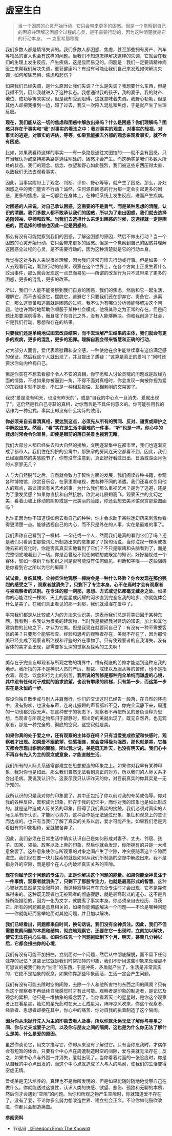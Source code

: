 # 虚室生白


> 当一个困惑的心灵开始行动，它只会带来更多的困惑。但是一个觉察到自己的困惑并理解这困惑全过程的心灵，是不需要行动的，因为这种清楚就是它的行动本身。 — 克里希那穆提

我们多数人都是情绪失调的。我们多数人都困惑、焦虑，甚至那些拥有房产、汽车等物品的富人也会有这样的问题。当我们不知道怎样解决这样的失调，它就会在我们的生理上发生反应，产生疾病，这是显而易见的。问题是：我们一定要请精神病医生来帮我们解决失调，重获健康吗？有没有可能让我们自己来发现如何解决失调，如何解除恐惧、焦虑和悲伤？

如果我们已经失调，是什么原因让我们失调？什么是失调？我想要什么东西，但是我得不到，因此我就进入了这种状态。我想通过我的孩子，我的妻子，我的财产、地位、成功等等来实现，但是我却受到阻碍，这就意味着失调。我野心勃勃，但是其他人却把我推到一边，超了过去，我又一次陷入混乱和焦虑，于是就产生了生理反应。

**现在，我们能从这一切的焦虑和困惑中解放出来吗？什么是困惑？你们理解吗？困惑只存在于事实和“我”对事实的看法之中：我对事实的观念，对事实的轻视，对事实的逃避，对事实的评估，等等。如果我能撇去外部的观念来观看事实，就不会有困惑**。

比如，如果我看待这样的事实——有一条路是通往文图拉的——就不会有困惑。只有当我认为或坚持那条路是通往别处的，困惑才会产生。而这确实是我们多数人所处的状态。我们的观念、信念、欲望和野心如此强烈，我们被这些东西压得太重，以致我们无法去观看事实。

因此，当事实附带上了观念、判断、评价、野心等等，就产生了困惑。那么，身处困惑之中的我们能否不行动？诚然，任何源自困惑的行为都一定会引起更多的困惑，更多的焦虑，这一切都会在身体上，在神经系统上发生反应，进而产生疾病。

**对困惑的人来说，对自己承认困惑，这需要的不是勇气，而是某种思想的清醒，认识的清醒。我们多数人都不敢承认我们的困惑，所以为了走出困惑，我们就去选择追随领袖、导师和政客。当我们去选择什么来走出困惑的时候，这选择就一定是困惑的，而选择的领袖也因此一定是困惑的**。

那么有没有可能觉察到我们的困惑，了解这困惑的原因，然后不做出行动？当一个困惑的心灵开始行动，它只会带来更多的困惑。但是一个觉察到自己的困惑并理解这困惑全过程的心灵，是不需要行动的，因为这种清楚就是它的行动本身。

我觉得这对多数人来说很难理解，因为我们非常习惯去行动或行事。但是如果一个人去观看行动，看到行动的结果，观察在这个世界上，在各个方向上正发生着什么政治事件，那么就会发现这一点显而易见——所谓的改革行为只不过带来了更多的困惑，更多的混乱，更多的改革。

所以，我们个人能不能觉察到我们自身的困惑，我们的焦虑，然后和它一起生活，理解它，而不去驱逐它，摆脱它，逃避它？只要我们还在摒弃它、责备它、逃离它，那么这责备和逃离就是困惑的过程。我不认为有哪位分析师能够解决这个问题。他也许暂时地帮助你顺服于某种社会模式，他将其称之为正常的存在。但是问题比那要深刻得多，而且除了你自己之外，没有人能够解决。你和我创造了社会，它是我们行动、思想和存在的结果。

**只要我们还是单纯地试图去改良结果，而不去理解产生结果的主体，我们就会有更多的疾病，更多的混乱，更多的犯罪。理解自我会带来智慧和正确的行动**。

对大部分人而言，爱代表着慰藉和安全感，一种使他在余生能继续享有这份满足感的保证。然后我这个人就出现了，并且提出了质疑：“这算是真正的爱吗？”同时还要求你向内检视自己。

但是你实在不想去看那个令人不安的真相，你宁愿和人讨论灵魂的问题或是政经方面的情势，不过如果你被逼到一角，不得不面对真相时，你会发现一向被你视为爱的东西根本就不是爱，不过是一种相互报偿、互相剥削的交易罢了。

我说“爱是没有明天，也没有昨天的”，或是“自我的中心点一旦消失，爱就出现了”。这仍然是我自己寻获的真相，对你而言是不具任何意义的。你可能引用我的话作为一种公式，事实上却没有什么实际的效用。

**你必须亲自去看清真相，要达到这点，必须先从所有的赞同、反对、谴责或辩护之中解脱出来。然而，“看”实在是生活中最难的一件事，“听”也是一样。你心中的挂虑时常会令你盲目，即使是眼前的落日美景也视若无睹**。

我们大部分人都已经失去和大自然的接触，文明逐渐集中在都市里，我们也逐渐变成了都市人。我们住在拥挤的公寓中，那狭窄的房间连天空都看不到，因此，我们已经跟自然的美感脱节了。你有没有注意到，真正好好看过日出、日落或湖面月色的人寥寥无几？

人与大自然脱节之后，自然就会致力于智性方面的发展，我们阅读各种书籍，参观各种博物馆，欣赏音乐会，在家里看电视，做各种不同的消遣。我们还喜欢引用他人的观点，高谈阔论有关艺术的事。为什么我们那么重视艺术？是为了逃避，还是为了激发灵感？如果你直接和自然接触，欣赏鸟儿展翅高飞，观察天空的变幻之美，看着山坡上移动的阴影或是一张美丽的脸庞，你还会想去美术馆观赏那些图画吗？

也许正因为你不知道该如何去看自己的种种，你才会求助于某些迷幻药来刺激你看得更清楚一点。能够透视自己的内心，而不只是外在的人事，实在是最难的事了。

我们声称自己看到了一棵树、一朵花或一个人，然而我们是真的看到它们了吗？还是我们只看到由那些词汇所制造出来的意象罢了？换句话说，当你注视一棵树或夜晚云彩的变化时，你是否真真实实地看到了它们？不只是眼睛和头脑看到了，而是完整彻底地看到了一切。你是否曾经不假任何联想或既定的知识，好好凝视过一个客体，譬如一棵树？你和树之间是否可能没有任何偏见、判断和字眼——这些阻碍是你看到它之所以为它的屏障？

**试试看，身临其境、全神贯注地观察一棵树会是一种什么经验？你会发现在那份强烈的感受之下 ，观察者就消失了，只剩下了专注本身。心不在焉时才会有观察者与被观察者的区别。在专注的那一刹那，思想、方式或记忆都毫无藏身之处**。如果你的心能注视一棵树、天上的星星或闪耀的河水直到完全忘我的地步，你就能体会什么是美了。在我们真正看见的那一刹那，我们就浸淫在爱中了。

平常我们都是从比较或人为的方法来认识美，这表示我们总是将美归因于某种东西。我看到一栋我认为很美的建筑物，当时我是根据我对建筑的知识，加上和其他建筑物的比较之下，才认为它美。但是我现在就要问自己了：有没有一种不需要客体的美？只要那个能够检查、经验和思考的观察者存在，美就不存在了，因为那份美已经变成了观察者所注视和评鉴的外在事物了。只有使观察者的自我消失，没有客体的美才会出现，那需要多么深的觉察及探索的工夫啊！

---

美存在于完全忘却观者与所观之物的境界中，惟有彻底的苦修才能达到这种忘我的地步。我所指的并不是神职人员的严厉、制裁、戒律以及服从等的苦修，也不是指衣着、观念、饮食和行为上的刻苦，**我所说的苦修是那种完全单纯而谦虚的心境，其中没有任何对于成就的追求欲望，也没有攀缘的阶梯，只有第一步，而这第一步实在是永恒的一步**。

假设你独自散步或与别人并肩而行，你们的交谈这时已经告一段落，在自然的怀抱中，没有狗吠，也没有车声，连鸟儿振翅的声音都听不见，你完全沉静下来，周遭的一切也都沉寂无声。在这种安宁的状态下，观察者不再把所见的景色诠释为思想，当观者与所观之物都归于寂静时，那出奇的美就出现了。既无自然界，也无观察者，那是一种完全的、彻底的空寂，这空寂就是美。

**如果你真的处于爱之中，还有观察的主体存在吗？只有当爱变成欲望和快感时，观察者才出现。如果爱不跟欲望、快感相连，就会变得极为强烈，那也就是美，它每天都会示现出崭新的面貌。所以我才说，美是既无昨天，也没有明天的。我们心中不再存有先入为主的观念或意象，才能直触生活**。

我们所有的人际关系通常都建立在思想塑造的印象之上。如果你对我早有某种印象，我对你也是如此，那么我们自然无法看到真正的对方，所以我们的人际关系才会出毛病。我说我认识你，这表示我只认识昨天的你，对目前真实的你其实是一无所知的。

我所认识的只是我对你的印象罢了，其中还包括了你以前对我的夸奖或侮辱。你对我的各种反应，累积成为印象，贮存于我的记忆中，而你对我的印象也是如此形成的。就是这种造成人际关系的印象，阻碍了我们真实的接触。我们必须对真实的人际关系有所认识，才能同心协力，这种合作是无法通过形象、象征和观念上的意识而达成的。也只有当我们了解了真实的关系以后，爱才可能产生。如果我们老是凭着旧有的印象相待，爱就被舍弃了。

因此，我们必须在日常生活中确实认识自己是如何形成对妻子、丈夫、邻居、孩子、国家、领袖、政客以及上帝的印象，然后你就会发现，你所拥有的只是一大堆意象罢了。这些意象使你与所观察的对象之间产生了空隙，冲突便随着这个空隙而滋生。我们现在要一块儿探索的就是如何从我们所制造的空隙中解脱出来，我不是指身外的空隙，而是那个在人心内破坏真实关系的空隙。

**现在你赋予这个问题的专注力，正是你解决这个问题的能量。如果你能全神贯注于一件事情，观察者就消失了，只剩下了那股专注力，也就是最高形式的智慧**。这种心智状态显然是完全寂静的，而这种寂静只有在完全专注时才会出现，它不是靠修炼得来的。这种既无观者也无被观者的彻底寂静，就是最高形式的道心。这不是言辞所能描绘的，因为一化为文字，就脱离了事实本身。你必须亲自去经历、寻获它。所有的问题都是息息相关的，如果你能彻底解决一个问题——不论是哪种问题——你就能轻而易举地面对其他问题，并且加以解决。

**我们已经看出，问题都来自时间，换句话说，我们没有全神贯注。因此，我们不但需要觉察问题的本质和结构，彻底地观察它，还要在它一出现时，立刻加以解决，使它无法在内心生根。如果你任凭一个问题拖延到下个月、明天，甚至几分钟以后，它都会扭曲你的心境**。

我们有没有可能不加扭曲，立刻面对一个问题，然后从中彻底解脱，而不留下任何残存的记忆？这些记忆就是我们时常把持的印象，我们不断用这些印象来处理那不可思议的被我们称为“生活”的东西，于是冲突、矛盾就产生了。生活是非常真实的，它绝不是抽象的观念，如果你靠那些印象而活，生活一定会产生问题。

我们有没有可能去除时空的间隙，去除一个人和他所害怕的东西之间的隔阂？只有当这个观察者不再延续自我感觉时才有此可能。观察者是印象的制造者，是记忆及观念的累积，他只是一堆抽象的概念罢了。当你看着天上的星星时，是你这个观察者正在看星星，灿烂的星光此时在天上汇成星河，阵阵凉风吹来，你这个观察者、经验者、思想者却梗在其中，你心中的痛苦、你对自我的执着制造了这个隔阂。

**因为你从未抛开先入为主的印象去看人及事，所以你就永远无法了解你与星星之间、你与丈夫或妻子之间，以及你与朋友之间的隔阂，这也是为什么你无法了解什么是美、什么是爱的原因。**

虽然你谈论它，用文字描写它，你却从来没有了解过它。只有当你忘我时，才偶尔会有短暂的体会。只要有个中心点在周遭制造时空的间隙，爱与美就无法存在；反之，如果中心点与外围一并消失，爱就出现了。当你看着对面的一张脸庞时，你是从自我的中心点出发的，而这个中心点就造成了人与人的隔阂，使我们的生活变得空虚无情。

爱或美是无法培养的，真理也不是你所发明的，但是如果能随时随地地觉察自己在做什么，你就能透过这觉性，认识人类的快感、欲望、悲伤、孤独和无聊的本质，然后你才会遇到“空隙”的问题。当你和所观之物产生空隙时，你就知道爱不存在了。没有了爱，不论你多么努力想改造世界、建立社会正义，不论你如何鼓吹改进，你都只会制造痛苦。

**参阅资料**

- 节选自 [《Freedom From The Known》](https://selfdefinition.org/krishnamurti/Jiddu_Krishnamurt_The_First_And_Last_Freedom.pdf)
